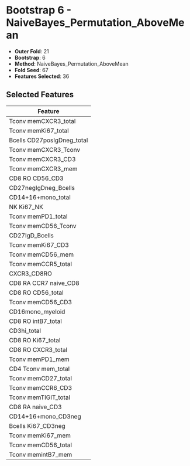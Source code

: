 # Bootstrap 6 - NaiveBayes_Permutation_AboveMean

- **Outer Fold**: 21
- **Bootstrap**: 6
- **Method**: NaiveBayes_Permutation_AboveMean
- **Fold Seed**: 67
- **Features Selected**: 36

## Selected Features

| Feature |
|---------|
| Tconv memCXCR3_total |
| Tconv memKi67_total |
| Bcells CD27posIgDneg_total |
| Tconv memCXCR3_Tconv |
| Tconv memCXCR3_CD3 |
| Tconv memCXCR3_mem |
| CD8 RO CD56_CD3 |
| CD27negIgDneg_Bcells |
| CD14+16+mono_total |
| NK Ki67_NK |
| Tconv memPD1_total |
| Tconv memCD56_Tconv |
| CD27IgD_Bcells |
| Tconv memKi67_CD3 |
| Tconv memCD56_mem |
| Tconv memCCR5_total |
| CXCR3_CD8RO |
| CD8 RA CCR7 naive_CD8 |
| CD8 RO CD56_total |
| Tconv memCD56_CD3 |
| CD16mono_myeloid |
| CD8 RO intB7_total |
| CD3hi_total |
| CD8 RO Ki67_total |
| CD8 RO CXCR3_total |
| Tconv memPD1_mem |
| CD4 Tconv mem_total |
| Tconv memCD27_total |
| Tconv memCCR6_CD3 |
| Tconv memTIGIT_total |
| CD8 RA naive_CD3 |
| CD14+16+mono_CD3neg |
| Bcells Ki67_CD3neg |
| Tconv memKi67_mem |
| Tconv memCD56_total |
| Tconv memintB7_mem |

